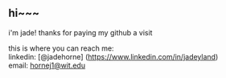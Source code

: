 ## hi~~~

i'm jade! thanks for paying my github a visit


this is where you can reach me:\
linkedin: [@jadehorne] (https://www.linkedin.com/in/jadeyland)\
email: hornej1@wit.edu
